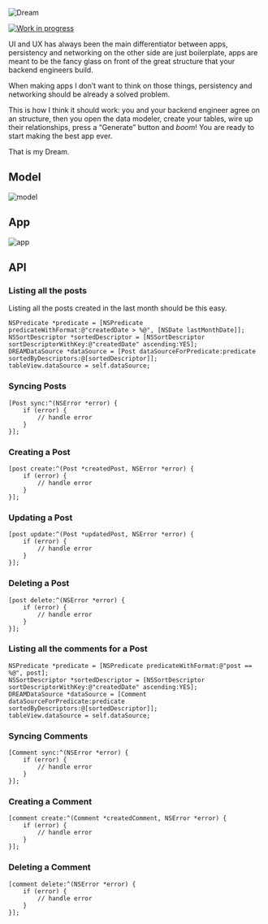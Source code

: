 ![Dream](https://github.com/NSElvis/Dream/blob/master/Images/cover-v1.png)

[![Work in progress](https://img.shields.io/badge/status-work%20in%20progress-blue.svg)](https://github.com/NSElvis/Dream)

UI and UX has always been the main differentiator between apps, persistency and networking on the other side are just boilerplate, apps are meant to be the fancy glass on front of the great structure that your backend engineers build.

When making apps I don’t want to think on those things, persistency and networking should be already a solved problem.

This is how I think it should work: you and your backend engineer agree on an structure, then you open the data modeler, create your tables, wire up their relationships, press a “Generate” button and *boom*! You are ready to start making the best app ever.

That is my Dream.

## Model

![model](https://github.com/NSElvis/Dream/blob/master/Images/model-v7.png)

## App

![app](https://github.com/NSElvis/Dream/blob/master/Images/app-v3.png)

## API

### Listing all the posts

Listing all the posts created in the last month should be this easy.

```objc
NSPredicate *predicate = [NSPredicate predicateWithFormat:@"createdDate > %@", [NSDate lastMonthDate]];
NSSortDescriptor *sortedDescriptor = [NSSortDescriptor sortDescriptorWithKey:@"createdDate" ascending:YES];
DREAMDataSource *dataSource = [Post dataSourceForPredicate:predicate sortedByDescriptors:@[sortedDescriptor]];
tableView.dataSource = self.dataSource;
```

### Syncing Posts

```objc
[Post sync:^(NSError *error) {
    if (error) {
        // handle error
    }
}];
```

### Creating a Post

```objc
[post create:^(Post *createdPost, NSError *error) {
    if (error) {
        // handle error
    }
}];
```

### Updating a Post

```objc
[post update:^(Post *updatedPost, NSError *error) {
    if (error) {
        // handle error
    }
}];
```

### Deleting a Post

```objc
[post delete:^(NSError *error) {
    if (error) {
        // handle error
    }
}];
```
### Listing all the comments for a Post

```objc
NSPredicate *predicate = [NSPredicate predicateWithFormat:@"post == %@", post];
NSSortDescriptor *sortedDescriptor = [NSSortDescriptor sortDescriptorWithKey:@"createdDate" ascending:YES];
DREAMDataSource *dataSource = [Comment dataSourceForPredicate:predicate sortedByDescriptors:@[sortedDescriptor]];
tableView.dataSource = self.dataSource;
```

### Syncing Comments

```objc
[Comment sync:^(NSError *error) {
    if (error) {
        // handle error
    }
}];
```

### Creating a Comment

```objc
[comment create:^(Comment *createdComment, NSError *error) {
    if (error) {
        // handle error
    }
}];
```

### Deleting a Comment

```objc
[comment delete:^(NSError *error) {
    if (error) {
        // handle error
    }
}];
```

